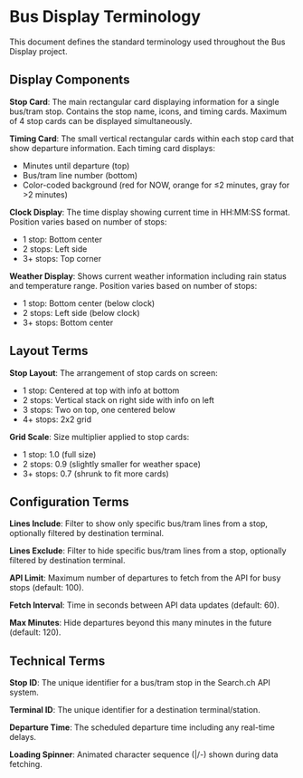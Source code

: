 # Bus Display Terminology

This document defines the standard terminology used throughout the Bus Display project.

## Display Components

**Stop Card**: The main rectangular card displaying information for a single bus/tram stop. Contains the stop name, icons, and timing cards. Maximum of 4 stop cards can be displayed simultaneously.

**Timing Card**: The small vertical rectangular cards within each stop card that show departure information. Each timing card displays:
- Minutes until departure (top)
- Bus/tram line number (bottom)
- Color-coded background (red for NOW, orange for ≤2 minutes, gray for >2 minutes)

**Clock Display**: The time display showing current time in HH:MM:SS format. Position varies based on number of stops:
- 1 stop: Bottom center
- 2 stops: Left side
- 3+ stops: Top corner

**Weather Display**: Shows current weather information including rain status and temperature range. Position varies based on number of stops:
- 1 stop: Bottom center (below clock)
- 2 stops: Left side (below clock)
- 3+ stops: Bottom center

## Layout Terms

**Stop Layout**: The arrangement of stop cards on screen:
- 1 stop: Centered at top with info at bottom
- 2 stops: Vertical stack on right side with info on left
- 3 stops: Two on top, one centered below
- 4+ stops: 2x2 grid

**Grid Scale**: Size multiplier applied to stop cards:
- 1 stop: 1.0 (full size)
- 2 stops: 0.9 (slightly smaller for weather space)
- 3+ stops: 0.7 (shrunk to fit more cards)

## Configuration Terms

**Lines Include**: Filter to show only specific bus/tram lines from a stop, optionally filtered by destination terminal.

**Lines Exclude**: Filter to hide specific bus/tram lines from a stop, optionally filtered by destination terminal.

**API Limit**: Maximum number of departures to fetch from the API for busy stops (default: 100).

**Fetch Interval**: Time in seconds between API data updates (default: 60).

**Max Minutes**: Hide departures beyond this many minutes in the future (default: 120).

## Technical Terms

**Stop ID**: The unique identifier for a bus/tram stop in the Search.ch API system.

**Terminal ID**: The unique identifier for a destination terminal/station.

**Departure Time**: The scheduled departure time including any real-time delays.

**Loading Spinner**: Animated character sequence (|/-\) shown during data fetching.